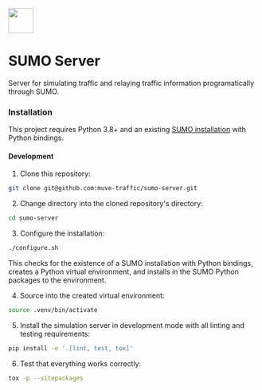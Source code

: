 <img src="https://drive.google.com/uc?id=1DbOz3wWzPobyg11mDMITEp5FIcfRnZTw" height=50px />

# SUMO Server
Server for simulating traffic and relaying traffic information programatically through SUMO.

### Installation
This project requires Python 3.8+ and an existing [SUMO installation](https://sumo.dlr.de/docs/Downloads.php) with Python bindings.

#### Development
1. Clone this repository:
```bash
git clone git@github.com:muve-traffic/sumo-server.git
```

2. Change directory into the cloned repository's directory:
```bash
cd sumo-server
```

3. Configure the installation:
```bash
./configure.sh
```
This checks for the existence of a SUMO installation with Python bindings, creates a Python virtual environment, and installs in the SUMO Python packages to the environment.

4. Source into the created virtual environment:
```bash
source .venv/bin/activate
```

5. Install the simulation server in development mode with all linting and testing requirements:
```bash
pip install -e '.[lint, test, tox]'
```

6. Test that everything works correctly:
```bash
tox -p --sitepackages
```
